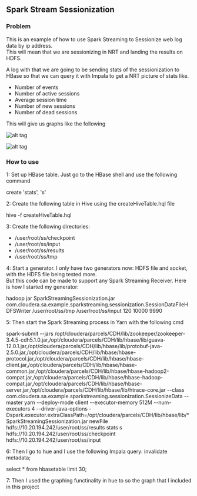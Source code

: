 Spark Stream Sessionization
------------------------------

### Problem
This is an example of how to use Spark Streaming to Sessionize web log data by ip address.  
This will mean that we are sessionizing in NRT and landing the results on HDFS.

A log with that we are going to be sending stats of the sessionization to HBase so 
that we can query it with Impala to get a NRT picture of stats like.

- Number of events
- Number of active sessions
- Average session time
- Number of new sessions
- Number of dead sessions

This will give us graphs like the following

![alt tag](https://raw.githubusercontent.com/tmalaska/SparkStreaming.Sessionizatin/master/Graph1.png)

![alt tag](https://raw.githubusercontent.com/tmalaska/SparkStreaming.Sessionizatin/master/Graph2.png)

### How to use

1: Set up HBase table.  Just go to the HBase shell and use the following command

create 'stats', 's'

2: Create the following table in Hive using the createHiveTable.hql file

hive -f createHiveTable.hql

3: Create the following directories:

 - /user/root/ss/checkpoint
 - /user/root/ss/input
 - /user/root/ss/results
 - /user/root/ss/tmp

4: Start a generator.  I only have two generators now: HDFS file and socket, with the HDFS file being tested more.  
But this code can be made to support any Spark Streaming Receiver.  Here is how I started my generator:

hadoop jar SparkStreamingSessionization.jar com.cloudera.sa.example.sparkstreaming.sessionization.SessionDataFileHDFSWriter /user/root/ss/tmp /user/root/ss/input 120 10000 9990

5: Then start the Spark Streaming process in Yarn with the following cmd

spark-submit --jars /opt/cloudera/parcels/CDH/lib/zookeeper/zookeeper-3.4.5-cdh5.1.0.jar,/opt/cloudera/parcels/CDH/lib/hbase/lib/guava-12.0.1.jar,/opt/cloudera/parcels/CDH/lib/hbase/lib/protobuf-java-2.5.0.jar,/opt/cloudera/parcels/CDH/lib/hbase/hbase-protocol.jar,/opt/cloudera/parcels/CDH/lib/hbase/hbase-client.jar,/opt/cloudera/parcels/CDH/lib/hbase/hbase-common.jar,/opt/cloudera/parcels/CDH/lib/hbase/hbase-hadoop2-compat.jar,/opt/cloudera/parcels/CDH/lib/hbase/hbase-hadoop-compat.jar,/opt/cloudera/parcels/CDH/lib/hbase/hbase-server.jar,/opt/cloudera/parcels/CDH/lib/hbase/lib/htrace-core.jar --class com.cloudera.sa.example.sparkstreaming.sessionization.SessionizeData --master yarn --deploy-mode client --executor-memory 512M --num-executors 4 --driver-java-options -Dspark.executor.extraClassPath=/opt/cloudera/parcels/CDH/lib/hbase/lib/* SparkStreamingSessionization.jar newFile hdfs://10.20.194.242/user/root/ss/results stats s hdfs://10.20.194.242/user/root/ss/checkpoint hdfs://10.20.194.242/user/root/ss/input

6: Then I go to hue and I use the following Impala query:
invalidate metadata;

select * from hbasetable limit 30;

7: Then I used the graphing functinality in hue to so the graph that I included in this project


 